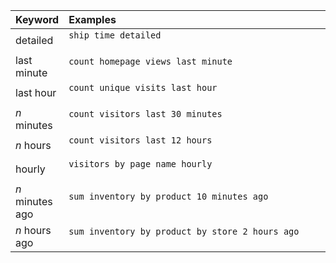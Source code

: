 <table>
   <colgroup>
      <col style="width:15%" />
      <col style="width:85%" />
   </colgroup>
   <thead class="thead" style="text-align:left;">
      <tr>
         <th>Keyword</th>
         <th>Examples</th>
      </tr>
   </thead>
   <tbody class="tbody">
      <tr>
         <td>detailed</td>
         <td>
            <code>ship time detailed
            </code>
         </td>
      </tr>
      <tr>
         <td>last minute</td>
         <td>
            <code>count homepage views last minute
            </code>
         </td>
      </tr>
      <tr>
         <td>last hour</td>
         <td>
            <code>count unique visits last hour
            </code>
         </td>
      </tr>
      <tr>
         <td><i>n</i> minutes</td>
         <td>
            <code>count visitors last 30 minutes
            </code>
         </td>
      </tr>
      <tr>
         <td><i>n</i> hours</td>
         <td>
            <code>count visitors last 12 hours
            </code>
         </td>
      </tr>
      <tr>
         <td>hourly</td>
         <td>
            <code>visitors by page name hourly
            </code>
         </td>
      </tr>
      <tr>
         <td><i>n</i> minutes ago</td>
         <td>
            <code>sum inventory by product 10 minutes ago
            </code>
         </td>
      </tr>
      <tr>
         <td><i>n</i> hours ago</td>
         <td>
            <code>sum inventory by product by store 2 hours ago
            </code>
         </td>
      </tr>
   </tbody>
</table>
